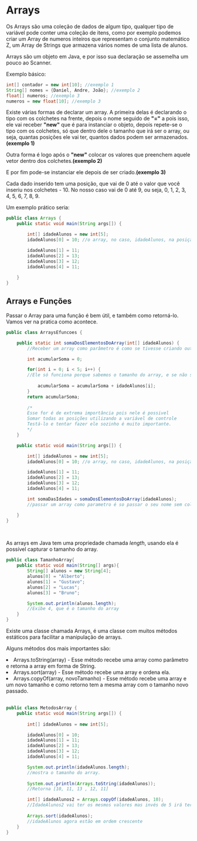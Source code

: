 <h1>Arrays</h1>
Os Arrays são uma coleção de dados de algum tipo, qualquer tipo de variável pode conter uma coleção de itens, como por exemplo podemos criar um Array de numeros inteiros que representam o conjunto matemático Z, um Array de Strings que armazena vários nomes de uma lista de alunos.

Arrays são um objeto em Java, e por isso sua declaração se assemelha um pouco ao Scanner.

Exemplo básico:

```java
int[] contador = new int[10]; //exemplo 1
String[] nomes = {Daniel, Andre, João}; //exemplo 2
float[] numeros; //exemplo 3
numeros = new float[10]; //exemplo 3
```
Existe várias formas de declarar um array. A primeira delas é declarando o tipo com os colchetes na frente, depois o nome seguido de <strong>"="</strong> a pois isso, ele vai receber <strong>"new"</strong> que é para instanciar o objeto, depois repete-se o tipo com os colchetes, só que dentro dele o tamanho que irá ser o array, ou seja, quantas posições ele vai ter, quantos dados podem ser armazenados.<strong>(exemplo 1)</strong>

Outra forma é logo após o <strong>"new"</strong> colocar os valores que preenchem aquele vetor dentro dos colchetes.<strong>(exemplo 2)</strong>

E por fim pode-se instanciar ele depois de ser criado.<strong>(exemplo 3)</strong>

Cada dado inserido tem uma posição, que vai de 0 até o valor que você inseriu nos colchetes - 10. No nosso caso vai de 0 até 9, ou seja, 0, 1, 2, 3, 4, 5, 6, 7, 8, 9.

Um exemplo prático seria:
```java
public class Arrays {
    public static void main(String args[]) {

        int[] idadeAlunos = new int[5];
        idadeAlunos[0] = 10; //o array, no caso, idadeAlunos, na posição 0 (primeira), recebe o valor de 10. 

        idadeAlunos[1] = 11;
        idadeAlunos[2] = 13;
        idadeAlunos[3] = 12;
        idadeAlunos[4] = 11;
        
    }
}
```

<h2>Arrays e Funções</h2>

Passar o Array para uma função é bem útil, e também como retorná-lo. Vamos ver na pratica como acontece.

```java
public class ArraysEfuncoes {

    public static int somaDosElementosDoArray(int[] idadeAlunos) {
        //Receber um array como parâmetro é como se tivesse criando outro array, mas sem a parte da atribuição.

        int acumularSoma = 0;

        for(int i = 0; i < 5; i++) { 
        //Ele só funciona porque sabemos o tamanho do array, e se não soubessemos?
        
            acumularSoma = acumularSoma + idadeAlunos[i];
        }
        return acumularSoma;
        
        /*
        Esse for é de extrema importância pois nele é possivel
        Somar todas as posições utilizando a variável de controle
        Testá-lo e tentar fazer ele sozinho é muito importante.
        */
    }

    public static void main(String args[]) {

        int[] idadeAlunos = new int[5];
        idadeAlunos[0] = 10; //o array, no caso, idadeAlunos, na posição 0 (primeira), recebe o valor de 10. 

        idadeAlunos[1] = 11;
        idadeAlunos[2] = 13;
        idadeAlunos[3] = 12;
        idadeAlunos[4] = 11;

        int somaDasIdades = somaDosElementosDoArray(idadeAlunos);
        //passar um array como parametro é so passar o seu nome sem colchetes nem nada.

    }
}
```
<br>

As arrays em Java tem uma propriedade chamada *length*, usando ela é possível capturar o tamanho do array.

```java
public class TamanhoArray{
    public static void main(String[] args){
        String[] alunos = new String[4];
        alunos[0] = "Alberto";
        alunos[1] = "Gustavo";
        alunos[2] = "Lucas";
        alunos[3] = "Bruno";

        System.out.println(alunos.length);
        //Exibe 4, que é o tamanho do array
    }
}
```

Existe uma classe chamada Arrays, é uma classe com muitos métodos estáticos para facilitar a manipulação de arrays.

Alguns métodos dos mais importantes são:


<li>Arrays.toString(array) - Esse método recebe uma array como parâmetro e retorna a array em forma de String.</li> 

<li>Arrays.sort(array) - Esse método recebe uma array e ordena ela.</li>

<li>Arrays.copyOf(array, novoTamanho) - Esse método recebe uma array e um novo tamanho e como retorno tem a mesma array com o tamanho novo passado.</li>
<br>



```java
public class MetodosArray {
    public static void main(String args[]) {
        
        int[] idadeAlunos = new int[5];

        idadeAlunos[0] = 10;
        idadeAlunos[1] = 11;
        idadeAlunos[2] = 13;
        idadeAlunos[3] = 12;
        idadeAlunos[4] = 11;

        System.out.println(idadeAlunos.length);
        //mostra o tamanho do array.
        
        System.out.println(Arrays.toString(idadeAlunos));
        //Retorna [10, 11, 13 , 12, 11]

        int[] idadeAlunos2 = Arrays.copyOf(idadeAlunos, 10);
        //IdadeAlunos2 vai ter os mesmos valores mas invés de 5 irá ter 10 de tamanho.
        
        Arrays.sort(idadeAlunos);
        //idadeAlunos agora estão em ordem crescente
    }
}

